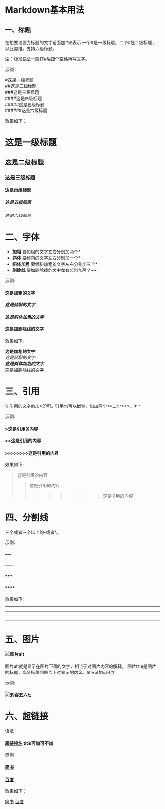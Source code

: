 # Markdown基本用法

## 一、标题

在想要设置为标题的文字前面加#来表示
一个#是一级标题，二个#是二级标题，以此类推。支持六级标题。

注：标准语法一般在#后跟个空格再写文字。

示例：

#这是一级标题</br>
##这是二级标题</br>
###这是三级标题</br>
####这是四级标题</br>
#####这是五级标题</br>
######这是六级标题</br>

效果如下：

# 这是一级标题

## 这是二级标题

### 这是三级标题

#### 这是四级标题

##### 这是五级标题

###### 这是六级标题

# 二、字体

- **加粗**
要加粗的文字左右分别加两个*
- **斜体**
要倾斜的文字左右分别加一个*
- **斜体加粗**
要倾斜加粗的文字左右分别加三个*
- **删除线**
要加删除线的文字左右分别加两个~~

示例:

#### **这是加粗的文字**
#### *这是倾斜的文字*
#### ***这是斜体加粗的文字***
#### ~~这是加删除线的文字~~

效果如下:

**这是加粗的文字**'</br>
*这是倾斜的文字*</br>
***这是斜体加粗的文字***</br>
~~这是加删除线的文字~~</br>

# 三、引用

在引用的文字前加>即可。引用也可以嵌套，如加两个>>三个>>>...n个

示例:

#### >这是引用的内容
#### >>这是引用的内容
#### >>>>>>>>这是引用的内容

效果如下:
>这是引用的内容
>>这是引用的内容
>>>>>>>>这是引用的内容

# 四、分割线

三个或者三个以上的-或者*。

示例:

#### ---
#### ----
#### ***
#### ****

效果如下:

---
----
***
****

# 五、图片

#### ![图片alt](图片地址 "图片title")

图片alt就是显示在图片下面的文字，相当于对图片内容的解释。
图片title是图片的标题，当鼠标移到图片上时显示的内容。title可加可不加

示例:

#### ![刺客五六七](https://timgsa.baidu.com/timg?image&quality=80&size=b9999_10000&sec=1592123676388&di=58a210f003fa08c937f5225d520c1138&imgtype=0&src=http%3A%2F%2Ft7.baidu.com%2Fit%2Fu%3D246700920%2C2949765168%26fm%3D193 "魔刀千刃")

# 六、超链接

语法：

#### [超链接名](超链接地址 "超链接title") title可加可不加

示例：

#### [简书](http://jianshu.com)
#### [百度](http://baidu.com)

效果如下：

[简书](http://jianshu.com)
[百度](http://baidu.com)
